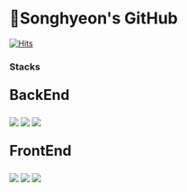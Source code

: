 <h1> 🐇Songhyeon's GitHub </h1>

[![Hits](https://hits.seeyoufarm.com/api/count/incr/badge.svg?url=https%3A%2F%2Fhits.seeyoufarm.com%2Fshyeon4643&count_bg=%2379C83D&title_bg=%23555555&icon=&icon_color=%23E7E7E7&title=hits&edge_flat=false)](https://hits.seeyoufarm.com)


 
<h3>Stacks</h3> 

<div>
<p style="font-size:25px; font-weight: bold"> BackEnd</p>
<img src="https://img.shields.io/badge/SPRING-80ea6e?style=flat&logo=Spring&logoColor=white"/>
<img src="https://img.shields.io/badge/JAVA-826100?style=flat&logo=Java&logoColor=white"/>
<img src="https://img.shields.io/badge/MYSQL-4479a1?style=flat&logo=Mysql&logoColor=white"/>
 </div>
 
 <div>
<p style="font-size:25px; font-weight: bold"> FrontEnd</p>
<img src="https://img.shields.io/badge/REACT-61dafb?style=flat&logo=React&logoColor=white"/>
<img src="https://img.shields.io/badge/HTML-e34f26?style=flat&logo=HTML5&logoColor=white"/>
<img src="https://img.shields.io/badge/CSS-239120?style=flat&logo=css&logoColor=white"/>
</div>
 
</div>
